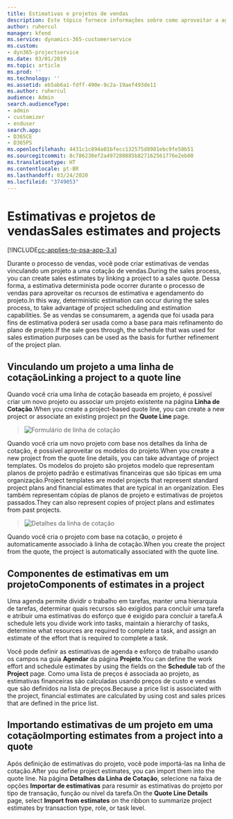```yaml
---
title: Estimativas e projetos de vendas
description: Este tópico fornece informações sobre como aproveitar a agenda e as estimativas no processo de vendas.
author: ruhercul
manager: kfend
ms.service: dynamics-365-customerservice
ms.custom:
- dyn365-projectservice
ms.date: 03/01/2019
ms.topic: article
ms.prod: ''
ms.technology: ''
ms.assetid: eb5ab6a1-fdff-490e-9c2a-19aef493de11
ms.author: ruhercul
audience: Admin
search.audienceType:
- admin
- customizer
- enduser
search.app:
- D365CE
- D365PS
ms.openlocfilehash: 4431c1c894a01bfecc132575d8981ebc9fe50b51
ms.sourcegitcommit: 8c786230ef2a497280885b827162561776e2eb00
ms.translationtype: HT
ms.contentlocale: pt-BR
ms.lasthandoff: 03/24/2020
ms.locfileid: "3749053"
---
```

# <a name="sales-estimates-and-projects"></a><span data-ttu-id="622eb-103">Estimativas e projetos de vendas</span><span class="sxs-lookup"><span data-stu-id="622eb-103">Sales estimates and projects</span></span>

[!INCLUDE[cc-applies-to-psa-app-3.x](../includes/cc-applies-to-psa-app-3x.md)]

<span data-ttu-id="622eb-104">Durante o processo de vendas, você pode criar estimativas de vendas vinculando um projeto a uma cotação de vendas.</span><span class="sxs-lookup"><span data-stu-id="622eb-104">During the sales process, you can create sales estimates by linking a project to a sales quote.</span></span> <span data-ttu-id="622eb-105">Dessa forma, a estimativa determinista pode ocorrer durante o processo de vendas para aproveitar os recursos de estimativa e agendamento do projeto.</span><span class="sxs-lookup"><span data-stu-id="622eb-105">In this way, deterministic estimation can occur during the sales process, to take advantage of project scheduling and estimation capabilities.</span></span> <span data-ttu-id="622eb-106">Se as vendas se consumarem, a agenda que foi usada para fins de estimativa poderá ser usada como a base para mais refinamento do plano de projeto.</span><span class="sxs-lookup"><span data-stu-id="622eb-106">If the sale goes through, the schedule that was used for sales estimation purposes can be used as the basis for further refinement of the project plan.</span></span>

## <a name="linking-a-project-to-a-quote-line"></a><span data-ttu-id="622eb-107">Vinculando um projeto a uma linha de cotação</span><span class="sxs-lookup"><span data-stu-id="622eb-107">Linking a project to a quote line</span></span>

<span data-ttu-id="622eb-108">Quando você cria uma linha de cotação baseada em projeto, é possível criar um novo projeto ou associar um projeto existente na página **Linha de Cotação**.</span><span class="sxs-lookup"><span data-stu-id="622eb-108">When you create a project-based quote line, you can create a new project or associate an existing project pn the **Quote Line** page.</span></span> 

> ![Formulário de linha de cotação](media/project-8.png)
 
<span data-ttu-id="622eb-110">Quando você cria um novo projeto com base nos detalhes da linha de cotação, é possível aproveitar os modelos do projeto.</span><span class="sxs-lookup"><span data-stu-id="622eb-110">When you create a new project from the quote line details, you can take advantage of project templates.</span></span> <span data-ttu-id="622eb-111">Os modelos do projeto são projetos modelo que representam planos de projeto padrão e estimativas financeiras que são típicas em uma organização.</span><span class="sxs-lookup"><span data-stu-id="622eb-111">Project templates are model projects that represent standard project plans and financial estimates that are typical in an organization.</span></span> <span data-ttu-id="622eb-112">Eles também representam cópias de planos de projeto e estimativas de projetos passados.</span><span class="sxs-lookup"><span data-stu-id="622eb-112">They can also represent copies of project plans and estimates from past projects.</span></span>

> ![Detalhes da linha de cotação](media/project-9.png)
  
<span data-ttu-id="622eb-114">Quando você cria o projeto com base na cotação, o projeto é automaticamente associado à linha de cotação.</span><span class="sxs-lookup"><span data-stu-id="622eb-114">When you create the project from the quote, the project is automatically associated with the quote line.</span></span>

## <a name="components-of-estimates-in-a-project"></a><span data-ttu-id="622eb-115">Componentes de estimativas em um projeto</span><span class="sxs-lookup"><span data-stu-id="622eb-115">Components of estimates in a project</span></span>

<span data-ttu-id="622eb-116">Uma agenda permite dividir o trabalho em tarefas, manter uma hierarquia de tarefas, determinar quais recursos são exigidos para concluir uma tarefa e atribuir uma estimativas do esforço que é exigido para concluir a tarefa.</span><span class="sxs-lookup"><span data-stu-id="622eb-116">A schedule lets you divide work into tasks, maintain a hierarchy of tasks, determine what resources are required to complete a task, and assign an estimate of the effort that is required to complete a task.</span></span>

<span data-ttu-id="622eb-117">Você pode definir as estimativas de agenda e esforço de trabalho usando os campos na guia **Agendar** da página **Projeto**.</span><span class="sxs-lookup"><span data-stu-id="622eb-117">You can define the work effort and schedule estimates by using the fields on the **Schedule** tab of the **Project** page.</span></span> <span data-ttu-id="622eb-118">Como uma lista de preços é associada ao projeto, as estimativas financeiras são calculadas usando preços de custo e vendas que são definidos na lista de preços.</span><span class="sxs-lookup"><span data-stu-id="622eb-118">Because a price list is associated with the project, financial estimates are calculated by using cost and sales prices that are defined in the price list.</span></span>

## <a name="importing-estimates-from-a-project-into-a-quote"></a><span data-ttu-id="622eb-119">Importando estimativas de um projeto em uma cotação</span><span class="sxs-lookup"><span data-stu-id="622eb-119">Importing estimates from a project into a quote</span></span>

<span data-ttu-id="622eb-120">Após definição de estimativas do projeto, você pode importá-las na linha de cotação.</span><span class="sxs-lookup"><span data-stu-id="622eb-120">After you define project estimates, you can import them into the quote line.</span></span> <span data-ttu-id="622eb-121">Na página **Detalhes da Linha de Cotação**, selecione na faixa de opções **Importar de estimativas** para resumir as estimativas do projeto por tipo de transação, função ou nível da tarefa.</span><span class="sxs-lookup"><span data-stu-id="622eb-121">On the **Quote Line Details** page, select **Import from estimates** on the ribbon to summarize project estimates by transaction type, role, or task level.</span></span>
